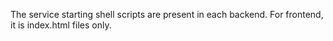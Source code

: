 The service starting shell scripts are present in each backend.  For frontend, it is index.html files only.
